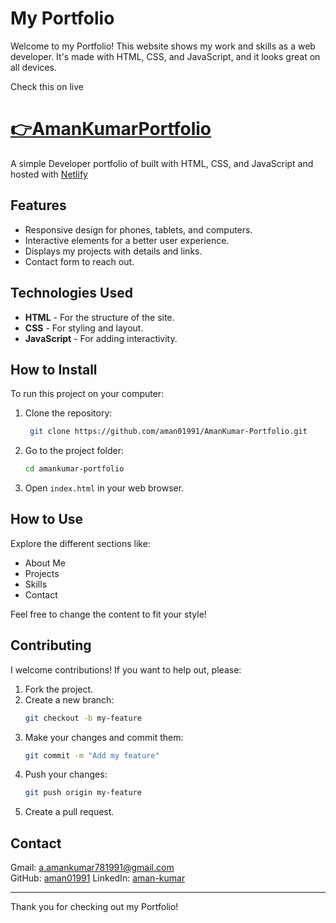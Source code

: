 # My Portfolio

Welcome to my Portfolio! This website shows my work and skills as a web developer. It's made with HTML, CSS, and JavaScript, and it looks great on all devices.


<div>
  <p>Check this on live</p>
</div>
<h1>
  <a href="https://aman01991.github.io/AmanKumar-Portfolio/">👉AmanKumarPortfolio</a>
</h1>

<p>
  A simple Developer portfolio of built with HTML, CSS, and JavaScript and hosted with <a href="https://www.netlify.com/" target="_blank">Netlify</a>
</p>

## Features

- Responsive design for phones, tablets, and computers.
- Interactive elements for a better user experience.
- Displays my projects with details and links.
- Contact form to reach out.

## Technologies Used

- **HTML** - For the structure of the site.
- **CSS** - For styling and layout.
- **JavaScript** - For adding interactivity.

## How to Install

To run this project on your computer:

1. Clone the repository:
   ```bash
    git clone https://github.com/aman01991/AmanKumar-Portfolio.git 
    ```
2. Go to the project folder:
   ```bash
   cd amankumar-portfolio
   ```
3. Open `index.html` in your web browser.

## How to Use

Explore the different sections like:

- About Me
- Projects
- Skills
- Contact

Feel free to change the content to fit your style!

## Contributing

I welcome contributions! If you want to help out, please:

1. Fork the project.
2. Create a new branch:
   ```bash
   git checkout -b my-feature
   ```
3. Make your changes and commit them:
   ```bash
   git commit -m "Add my feature"
   ```
4. Push your changes:
   ```bash
   git push origin my-feature
   ```
5. Create a pull request.

## Contact

Gmail: [a.amankumar781991@gmail.com](mailto:a.amankumar781991@gmail.com)  
GitHub: [aman01991](https://github.com/aman01991) 
LinkedIn: [aman-kumar](https://www.linkedin.com/in/aman-kumar-546235225/)

---

Thank you for checking out my Portfolio!
